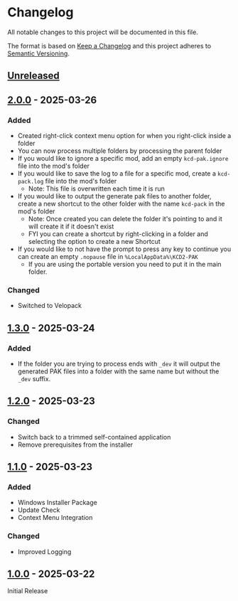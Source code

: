 # Changelog

All notable changes to this project will be documented in this file.

The format is based on [Keep a Changelog](https://keepachangelog.com/)
and this project adheres to [Semantic Versioning](https://semver.org/).

## [Unreleased]

## [2.0.0] - 2025-03-26

### Added

- Created right-click context menu option for when you right-click inside a folder
- You can now process multiple folders by processing the parent folder
- If you would like to ignore a specific mod, add an empty `kcd-pak.ignore` file into the mod's folder
- If you would like to save the log to a file for a specific mod, create a `kcd-pack.log` file into the mod's folder
  - Note: This file is overwritten each time it is run
- If you would like to output the generate pak files to another folder, create a new shortcut to the other folder with the name `kcd-pack` in the mod's folder
  - Note: Once created you can delete the folder it's pointing to and it will create it if it doesn't exist
  - FYI you can create a shortcut by right-clicking in a folder and selecting the option to create a new Shortcut
- If you would like to not have the prompt to press any key to continue you can create an empty `.nopause` file in `%LocalAppData%\KCD2-PAK`
  - If you are using the portable version you need to put it in the main folder.

### Changed

- Switched to Velopack

## [1.3.0] - 2025-03-24

### Added

- If the folder you are trying to process ends with `_dev` it will output the generated PAK files into a folder with the same name but without the `_dev` suffix.

## [1.2.0] - 2025-03-23

### Changed

- Switch back to a trimmed self-contained application
- Remove prerequisites from the installer

## [1.1.0] - 2025-03-23

### Added

- Windows Installer Package
- Update Check
- Context Menu Integration

### Changed

- Improved Logging

## [1.0.0] - 2025-03-22

Initial Release

[Unreleased]: https://github.com/7H3LaughingMan/KCD2-PAK/compare/v2.0.0...HEAD
[2.0.0]: https://github.com/7H3LaughingMan/KCD2-PAK/compare/v1.3.0...v2.0.0
[1.3.0]: https://github.com/7H3LaughingMan/KCD2-PAK/compare/v1.2.0...v1.3.0
[1.2.0]: https://github.com/7H3LaughingMan/KCD2-PAK/compare/v1.1.0...v1.2.0
[1.1.0]: https://github.com/7H3LaughingMan/KCD2-PAK/compare/v1.0.0...v1.1.0
[1.0.0]: https://github.com/7H3LaughingMan/KCD2-PAK/releases/tag/v1.0.0
